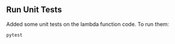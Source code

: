 ## Run Unit Tests
Added some unit tests on the lambda function code. To run them:

```bash
pytest
```